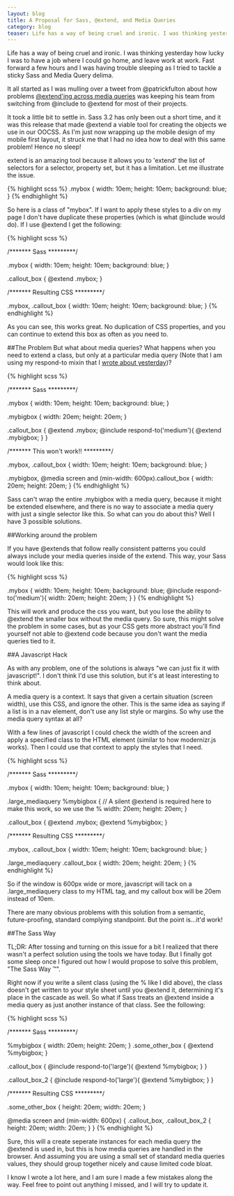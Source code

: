 ```yaml
---
layout: blog
title: A Proposal for Sass, @extend, and Media Queries
category: blog
teaser: Life has a way of being cruel and ironic. I was thinking yesterday how lucky I was to have a job where I could go home, and leave work at work. Fast forward a few hours and I was having trouble sleeping as I tried to tackle a sticky Sass and Media Query delima.
---
```


Life has a way of being cruel and ironic. I was thinking yesterday how lucky I was to have a job where I could go home, and leave work at work. Fast forward a few hours and I was having trouble sleeping as I tried to tackle a sticky Sass and Media Query delima.

It all started as I was mulling over a tweet from @patrickfulton about how problems <a href="https://twitter.com/patrickfulton/status/257988454376431617" target="_blank">@extend'ing across media queries</a> was keeping his team from switching from @include to @extend for most of their projects.

It took a little bit to settle in. Sass 3.2 has only been out a short time, and it was this release that made @extend a viable tool for creating the objects we use in our OOCSS. As I'm just now wrapping up the mobile design of my mobile first layout, it struck me that I had no idea how to deal with this same problem! Hence no sleep!

extend is an amazing tool because it allows you to 'extend' the list of selectors for a selector, property set, but it has a limitation. Let me illustrate the issue.

{% highlight scss %}
.mybox {
  width: 10em;
  height: 10em;
  background: blue;
}
{% endhighlight %}

So here is a class of "mybox". If I want to apply these styles to a div on my page I don't have duplicate these properties (which is what @include would do). If I use @extend I get the following:

{% highlight scss %}

/*******   Sass   *********/

.mybox {
  width: 10em;
  height: 10em;
  background: blue;
}

.callout_box {
  @extend .mybox;
}

/*******   Resulting CSS   *********/

.mybox, .callout_box {
  width: 10em;
  height: 10em;
  background: blue;
}
{% endhighlight %}

As you can see, this works great. No duplication of CSS properties, and you can continue to extend this box as often as you need to.

##The Problem
But what about media queries? What happens when you need to extend a class, but only at a particular media query (Note that I am using my respond-to mixin that I <a href="/blog/sass-abstraction-and-media-queries.html">wrote about yesterday</a>)?

{% highlight scss %}


/*******   Sass   *********/

.mybox {
  width: 10em;
  height: 10em;
  background: blue;
}

.mybigbox {
  width: 20em;
  height: 20em;
}

.callout_box {
  @extend .mybox;
  @include respond-to('medium'){
    @extend .mybigbox;
  }
}

/*******   This won't work!!   *********/

.mybox, .callout_box {
  width: 10em;
  height: 10em;
  background: blue;
}

.mybigbox, @media screen and (min-width: 600px).callout_box {
  width: 20em;
  height: 20em;
}
{% endhighlight %}

Sass can't wrap the entire .mybigbox with a media query, because it might be extended elsewhere, and there is no way to associate a media query with just a single selector like this. So what can you do about this? Well I have 3 possible solutions.

##Working around the problem

If you have @extends that follow really consistent patterns you could always include your media queries inside of the extend. This way, your Sass would look like this:

{% highlight scss %}

.mybox {
  width: 10em;
  height: 10em;
  background: blue;
  @include respond-to('medium'){
    width: 20em;
    height: 20em;
  }
}
{% endhighlight %}

This will work and produce the css you want, but you lose the ability to @extend the smaller box without the media query. So sure, this might solve the problem in some cases, but as your CSS gets more abstract you'll find yourself not able to @extend code because you don't want the media queries tied to it.

##A Javascript Hack

As with any problem, one of the solutions is always "we can just fix it with javascript!". I don't think I'd use this solution, but it's at least interesting to think about.

A media query is a context. It says that given a certain situation (screen width), use this CSS, and ignore the other. This is the same idea as saying if a list is in a nav element, don't use any list style or margins. So why use the media query syntax at all?

With a few lines of javascript I could check the width of the screen and apply a specified class to the HTML element (similar to how modernizr.js works). Then I could use that context to apply the styles that I need.

{% highlight scss %}

/*******   Sass   *********/

.mybox {
  width: 10em;
  height: 10em;
  background: blue;
}

.large_mediaquery %mybigbox {
// A silent @extend is required here to make this work, so we use the %
  width: 20em;
  height: 20em;
}

.callout_box {
  @extend .mybox;
  @extend %mybigbox;
}

/*******   Resulting CSS  *********/

.mybox, .callout_box {
  width: 10em;
  height: 10em;
  background: blue;
}

.large_mediaquery .callout_box {
  width: 20em;
  height: 20em;
}
{% endhighlight %}

So if the window is 600px wide or more, javascript will tack on a .large_mediaquery class to my HTML tag, and my callout box will be 20em instead of 10em.

There are many obvious problems with this solution from a semantic, future-proofing, standard complying standpoint. But the point is...it'd work!

##The Sass Way

TL;DR: After tossing and turning on this issue for a bit I realized that there wasn't a perfect solution using the tools we have today. But I finally got some sleep once I figured out how I would propose to solve this problem, "The Sass Way &trade;".

Right now if you write a silent class (using the % like I did above), the class doesn't get written to your style sheet until you @extend it, determining it's place in the cascade as well. So what if Sass treats an @extend inside a media query as just another instance of that class. See the following:

{% highlight scss %}

/*******   Sass   *********/

%mybigbox {
  width: 20em;
  height: 20em;
}
.some_other_box {
  @extend %mybigbox;
}

.callout_box {
  @include respond-to('large'){
    @extend %mybigbox;
  }
}

.callout_box_2 {
  @include respond-to('large'){
    @extend %mybigbox;
  }
}

/*******   Resulting CSS  *********/

.some_other_box {
  height: 20em;
  width: 20em;
}

@media screen and (min-width: 600px) {
  .callout_box, .callout_box_2 {
  height: 20em;
  width: 20em;
  }
}
{% endhighlight %}

Sure, this will a create seperate instances for each media query the @extend is used in, but this is how media queries are handled in the browser. And assuming you are using a small set of standard media queries values, they should group together nicely and cause limited code bloat.

I know I wrote a lot here, and I am sure I made a few mistakes along the way. Feel free to point out anything I missed, and I will try to update it.
